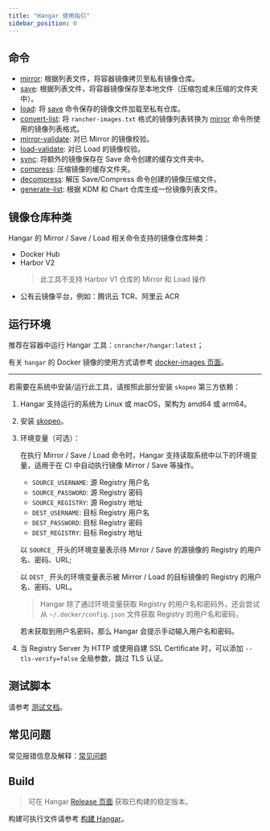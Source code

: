```yaml
---
title: "Hangar 使用指引"
sidebar_position: 0
---
```


## 命令

- [mirror](mirror/mirror): 根据列表文件，将容器镜像拷贝至私有镜像仓库。
- [save](save/save): 根据列表文件，将容器镜像保存至本地文件（压缩包或未压缩的文件夹中）。
- [load](load/load): 将 [save](save/save) 命令保存的镜像文件加载至私有仓库。
- [convert-list](advanced-usage/convert-list): 将 `rancher-images.txt` 格式的镜像列表转换为 [mirror](mirror/mirror) 命令所使用的镜像列表格式。
- [mirror-validate](mirror/validate): 对已 Mirror 的镜像校验。
- [load-validate](load/validate): 对已 Load 的镜像校验。
- [sync](advanced-usage/sync): 将额外的镜像保存在 Save 命令创建的缓存文件夹中。
- [compress](advanced-usage/compress): 压缩镜像的缓存文件夹。
- [decompress](advanced-usage/decompress): 解压 Save/Compress 命令创建的镜像压缩文件。
- [generate-list](advanced-usage/generate-list): 根据 KDM 和 Chart 仓库生成一份镜像列表文件。

## 镜像仓库种类

Hangar 的 Mirror / Save / Load 相关命令支持的镜像仓库种类：

- Docker Hub
- Harbor V2
    > 此工具不支持 Harbor V1 仓库的 Mirror 和 Load 操作
- 公有云镜像平台，例如：腾讯云 TCR、阿里云 ACR

## 运行环境

推荐在容器中运行 Hangar 工具：`cnrancher/hangar:latest`；

有关 `hangar` 的 Docker 镜像的使用方式请参考 [docker-images 页面](docker-images)。

----

若需要在系统中安装/运行此工具，请按照此部分安装 `skopeo` 第三方依赖：

1. Hangar 支持运行的系统为 Linux 或 macOS，架构为 amd64 或 arm64。
1. 安装 [skopeo](https://github.com/containers/skopeo/blob/main/install.md)。
1. 环境变量（可选）：

    在执行 Mirror / Save / Load 命令时，Hangar 支持读取系统中以下的环境变量，适用于在 CI 中自动执行镜像 Mirror / Save 等操作。
    - `SOURCE_USERNAME`: 源 Registry 用户名
    - `SOURCE_PASSWORD`: 源 Registry 密码
    - `SOURCE_REGISTRY`: 源 Registry 地址
    - `DEST_USERNAME`: 目标 Registry 用户名
    - `DEST_PASSWORD`: 目标 Registry 密码
    - `DEST_REGISTRY`: 目标 Registry 地址

    以 `SOURCE_` 开头的环境变量表示待 Mirror / Save 的源镜像的 Registry 的用户名、密码、URL;

    以 `DEST_` 开头的环境变量表示被 Mirror / Load 的目标镜像的 Registry 的用户名、密码、URL。

    > Hangar 除了通过环境变量获取 Registry 的用户名和密码外，还会尝试从 `~/.docker/config.json` 文件获取 Registry 的用户名和密码，

    若未获取到用户名密码，那么 Hangar 会提示手动输入用户名和密码。

1. 当 Registry Server 为 HTTP 或使用自建 SSL Certificate 时，可以添加 `--tls-verify=false` 全局参数，跳过 TLS 认证。

## 测试脚本

请参考 [测试文档](dev/test)。

## 常见问题

常见报错信息及解释：[常见问题](questions)

## Build

> 可在 Hangar [Release 页面](https://github.com/cnrancher/hangar/releases) 获取已构建的稳定版本。

构建可执行文件请参考 [构建 Hangar](dev/build)。

